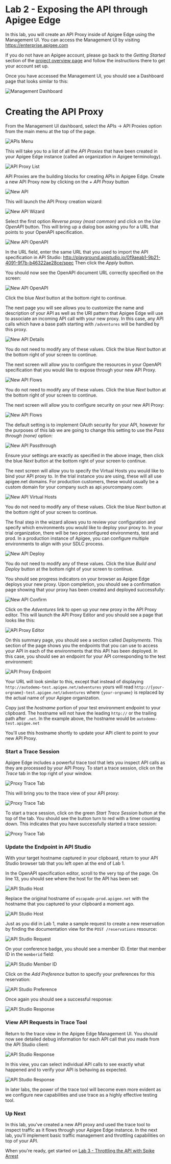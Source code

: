 # Lab 2 - Exposing the API through Apigee Edge

In this lab, you will create an API Proxy inside of Apigee Edge using the Management UI. You can access the Management UI by visiting <a href="https://enterprise.apigee.com" target="_blank">https://enterprise.apigee.com</a>

If you do not have an Apigee account, please go back to the *Getting Started* section of the [project overview page](README.md) and follow the instructions there to get your account set up.

Once you have accessed the Management UI, you should see a Dashboard page that looks similar to this:

![Management Dashboard](management-ui.png)

# Creating the API Proxy

From the Management UI dashboard, select the APIs -> API Proxies option from the main menu at the top of the page. 

![APIs Menu](apis-menu.png)

This will take you to a list of all the *API Proxies* that have been created in your Apigee Edge instance (called an organization in Apigee terminology). 

![API Proxy List](proxies-list.png)

API Proxies are the building blocks for creating APIs in Apigee Edge. Create a new API Proxy now by clicking on the *+ API Proxy* button 

![New API](new-proxy.png)

This will launch the API Proxy creation wizard:

![New API Wizard](proxy-wizard.png)

Select the first option *Reverse proxy (most common)* and click on the *Use OpenAPI* button. This will bring up a dialog box asking you for a URL that points to your OpenAPI specification. 

![New API OpenAPI](proxy-openapi.png)

In the URL field, enter the same URL that you used to import the API specification in API Studio: <a href="http://playground.apistudio.io/0f9aeab1-9b21-4091-9f7b-b46322ae28ce/spec" target="_blank">http://playground.apistudio.io/0f9aeab1-9b21-4091-9f7b-b46322ae28ce/spec</a> Then click the *Apply* button.

You should now see the OpenAPI document URL correctly specified on the screen:

![New API OpenAPI](api-proxy-after-openapi.png)

Click the blue *Next* button at the bottom right to continue.

The next page you will see allows you to customize the name and description of your API as well as the URI pattern that Apigee Edge will use to associate an incoming API call with your new proxy. In this case, any API calls which have a base path starting with `/adventures` will be handled by this proxy. 

![New API Details](proxy-details.png)

You do not need to modify any of these values. Click the blue *Next* button at the bottom right of your screen to continue.

The next screen will allow you to configure the resources in your OpenAPI specification that you would like to expose through your new API Proxy.

![New API Flows](proxy-flows.png)

You do not need to modify any of these values. Click the blue *Next* button at the bottom right of your screen to continue.

The next screen will allow you to configure security on your new API Proxy:

![New API Flows](proxy-security.png)

The default setting is to implement OAuth security for your API, however for the purposes of this lab we are going to change this setting to use the *Pass through (none)* option:

![New API Passthrough](proxy-passthrough.png)

Ensure your settings are exactly as specified in the above image, then click the blue *Next* button at the bottom right of your screen to continue.

The next screen will allow you to specify the Virtual Hosts you would like to bind your API proxy to. In the trial instance you are using, these will all use apigee.net domains. For production customers, these would usually be a custom domain for your company such as api.yourcompany.com:

![New API Virtual Hosts](proxy-virtualhosts.png)

You do not need to modify any of these values. Click the blue *Next* button at the bottom right of your screen to continue.

The final step in the wizard allows you to review your configuration and specify which environments you would like to deploy your proxy to. In your trial organization, there will be two preconfigured environments, test and prod. In a production instance of Apigee, you can configure multiple environments to align with your SDLC process.

![New API Deploy](proxy-deploy.png)

You do not need to modify any of these values. Click the blue *Build and Deploy* button at the bottom right of your screen to continue.

You should see progress indicators on your browser as Apigee Edge deploys your new proxy. Upon completion, you should see a confirmation page showing that your proxy has been created and deployed successfully:

![New API Confirm](proxy-confirm.png)

Click on the *Adventures* link to open up your new proxy in the API Proxy editor. This will launch the API Proxy Editor and you should see a page that looks like this:

![API Proxy Editor](proxy-editor-summary.png)

On this summary page, you should see a section called *Deployments*. This section of the page shows you the endpoints that you can use to access your API in each of the environments that this API has been deployed. In this case, you should see an endpoint for your API corresponding to the test environment:

![API Proxy Endpoint](proxy-test-endpoint.png)

Your URL will look similar to this, except that instead of displaying `http://autodemo-test.apigee.net/adventures` yours will read `http://{your-orgname}-test.apigee.net/adventures` where `{your-orgname}` is replaced by the actual name of your Apigee organization. 

Copy just the *hostname* portion of your test environment endpoint to your clipboard. The hostname will not have the leading `http://` or the trailing path after `.net`. In the example above, the hostname would be `autodemo-test.apigee.net`

You'll use this hostname shortly to update your API client to point to your new API Proxy.

### Start a Trace Session

Apigee Edge includes a powerful trace tool that lets you inspect API calls as they are processed by your API Proxy. To start a trace session, click on the *Trace* tab in the top right of your window.

 ![Proxy Trace Tab](proxy-trace-tab.png)

 This will bring you to the trace view of your API proxy:

![Proxy Trace Tab](proxy-trace-view.png) 

To start a trace session, click on the green *Start Trace Session* button at the top of the tab. You should see the button turn to red with a timer counting down. This indicates that you have successfully started a trace session:

![Proxy Trace Tab](trace-started.png) 

### Update the Endpoint in API Studio

With your target hostname captured in your clipboard, return to your API Studio browser tab that you left open at the end of Lab 1. 

In the OpenAPI specification editor, scroll to the very top of the page. On line 13, you should see where the host for the API has been set:

![API Studio Host](apistudio-original-host.png)

Replace the original hostname of `escapade-prod.apigee.net` with the hostname that you captured to your clipboard a moment ago.

![API Studio Host](apistudio-new-hostname.png)

Just as you did in Lab 1, make a sample request to create a new reservation by finding the documentation view for the `POST /reservations` resource:

![API Studio Request](apistudio-request.png)

On your conference badge, you should see a member ID. Enter that member ID in the `memberid` field:

![API Studio Member ID](apistudio-memberid.png)

Click on the *Add Preference* button to specify your preferences for this reservation:

![API Studio Preference](apistudio-prefs.png)

Once again you should see a successful response:

![API Studio Response](apistudio-response.png)

### View API Requests in Trace Tool

Return to the trace view in the Apigee Edge Management UI. You should now see detailed debug information for each API call that you made from the API Studio client:

![API Studio Response](trace-activity.png)

In this view, you can select individual API calls to see exactly what happened and to verify your API is behaving as expected. 

![API Studio Response](trace-calls.png)

In later labs, the power of the trace tool will become even more evident as we configure new capabilities and use trace as a highly effective testing tool.

### Up Next

In this lab, you've created a new API proxy and used the trace tool to inspect traffic as it flows through your Apigee Edge instance. In the next lab, you'll implement basic traffic management and throttling capabilities on top of your API.

When you're ready, get started on [Lab 3 - Throttling the API with Spike Arrest](lab3.md) 









